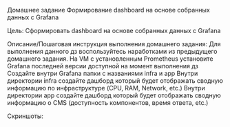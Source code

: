 Домашнее задание
Формирование dashboard на основе собранных данных с Grafana

Цель:
Сформировать dashboard на основе собранных данных с Grafana

Описание/Пошаговая инструкция выполнения домашнего задания:
Для выполнения данного дз воспользуйтесь наработками из предыдущего домашнего задания.
На VM с установленным Prometheus установите Grafana последней версии доступной на момент выполнения дз
Создайте внутри Grafana папки с названиями infra и app
Внутри директории infra создайте дашборд который будет отображать сводную информацию по инфраструктуре (CPU, RAM, Network, etc.)
Внутри директории app создайте дашборд который будет отображать сводную информацию о CMS (доступность компонентов, время ответа, etc.)

Скриншоты:


